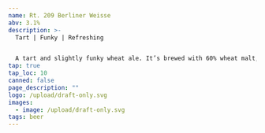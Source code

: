 ```yaml
---
name: Rt. 209 Berliner Weisse
abv: 3.1%
description: >-
  Tart | Funky | Refreshing 


  A tart and slightly funky wheat ale. It’s brewed with 60% wheat malt, single decocted and kettle soured. The result is super refreshing and thirst quenching. 
tap: true
tap_loc: 10
canned: false
page_description: ""
logo: /upload/draft-only.svg
images:
  - image: /upload/draft-only.svg
tags: beer
---
```

